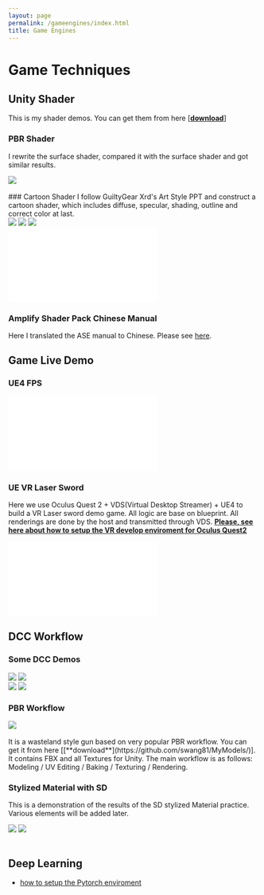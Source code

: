 ```yaml
---
layout: page
permalink: /gameengines/index.html
title: Game Engines
---
```


# Game Techniques

## Unity Shader

This is my shader demos. You can get them from here [[**download**](https://github.com/swang81/JackUnityShaders/)]

### PBR Shader
I rewrite the surface shader, compared it with the surface shader and got similar results.
<div class="third">
<img src="/images/ge/gunPBR.jpg">
</div>
<br>
### Cartoon Shader
I follow GuiltyGear Xrd's Art Style PPT and construct a cartoon shader, which includes diffuse, specular, shading, outline and correct color at last. 

<div class="third">
<img src="/images/ge/fight1.jpg">
<img src="/images/ge/fight2.jpg">
<img src="/images/ge/fight3.jpg">
</div>

<iframe src="//player.bilibili.com/player.html?bvid=BV1fh4y1V7gM&page=1" scrolling="no" border="0" frameborder="no" framespacing="0" allowfullscreen="true"> </iframe>

### Amplify Shader Pack Chinese Manual
Here I translated the ASE manual to Chinese. Please see [here](/blogs/ase). 

## Game Live Demo
### UE4 FPS

<iframe src="//player.bilibili.com/player.html?bvid=BV1bP411k7mN&page=1&autoplay=0" scrolling="no" border="0" frameborder="no" framespacing="0" allowfullscreen="true"> </iframe>
<br>

### UE VR Laser Sword
Here we use Oculus Quest 2 + VDS(Virtual Desktop Streamer) + UE4 to build a VR Laser sword demo game.  All logic are base on blueprint. All renderings are done by the host and transmitted through VDS.
[**Please, see here about how to setup the VR develop enviroment for Oculus Quest2**](/blogs/quest2)

<iframe src="//player.bilibili.com/player.html?bvid=BV1Q94y1B7RT&page=1&autoplay=0" scrolling="no" border="0" frameborder="no" framespacing="0" allowfullscreen="true"> </iframe>

<br>

## DCC Workflow

### Some DCC Demos

<div class="third">
<img src="/images/ge/pbrgun1.jpg">
<img src="/images/ge/tower.jpg">
</div>
<div class="third">
<img src="/images/ge/plug.jpg">
<img src="/images/ge/girl.jpg">
</div>

### PBR Workflow

<div class="third">
<img src="/images/ge/pbrgun2.jpg">
</div>

<br>
It is a wasteland style gun based on very popular PBR workflow. You can get it from here [[**download**](https://github.com/swang81/MyModels/)]. It contains FBX and all Textures for Unity. The main workflow is as follows: Modeling / UV Editing / Baking / Texturing / Rendering. 


### Stylized Material with SD

This is a demonstration of the results of the  SD stylized Material practice. Various elements will be added later. 
<div class="third">
<img src="/images/ge/sd1.jpg">
<img src="/images/ge/sd2.jpg">
</div>
<br>


## Deep Learning

- [how to setup the Pytorch enviroment](/blogs/buildpytorch)



